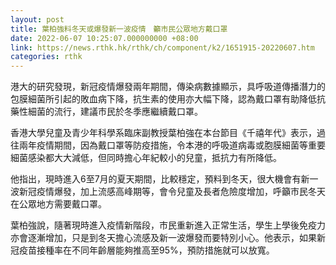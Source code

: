 ```yaml
---
layout: post
title: 葉柏強料冬天或爆發新一波疫情　籲市民公眾地方戴口罩
date: 2022-06-07 10:25:07.000000000 +08:00
link: https://news.rthk.hk/rthk/ch/component/k2/1651915-20220607.htm
categories: rthk
---
```


港大的研究發現，新冠疫情爆發兩年期間，傳染病數據顯示，具呼吸道傳播潛力的包膜細菌所引起的敗血病下降，抗生素的使用亦大幅下降，認為戴口罩有助降低抗藥性細菌的流行，建議巿民於冬季應繼續戴口罩。

香港大學兒童及青少年科學系臨床副教授葉柏強在本台節目《千禧年代》表示，過往兩年疫情期間，因為戴口罩等防疫措施，令本港的呼吸道病毒或胞膜細菌等重要細菌感染都大大減低，但同時擔心年紀較小的兒童，抵抗力有所降低。

他指出，現時進入6至7月的夏天期間，比較穩定，預料到冬天，很大機會有新一波新冠疫情爆發，加上流感高峰期等，會令兒童及長者危險度增加，呼籲巿民冬天在公眾地方需要戴口罩。

葉柏強說，隨著現時進入疫情新階段，巿民重新進入正常生活，學生上學後免疫力亦會逐漸增加，只是到冬天擔心流感及新一波爆發而要特別小心。他表示，如果新冠疫苗接種率在不同年齡層能夠推高至95%，預防措施就可以放寬。
